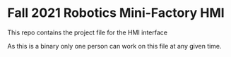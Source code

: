 # Fall 2021 Robotics Mini-Factory HMI
This repo contains the project file for the HMI interface

As this is a binary only one person can work on this file at any given time.

